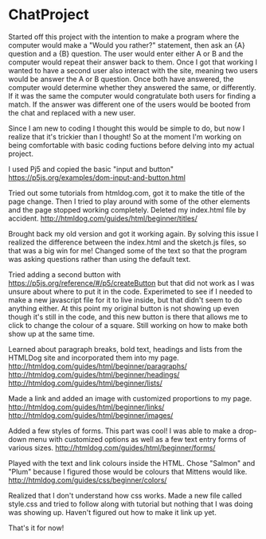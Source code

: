 # ChatProject

Started off this project with the intention to make a program where the computer would make a "Would you rather?" statement, then ask an {A} question and a {B} question. The user would enter either A or B and the computer would repeat their answer back to them. Once I got that working I wanted to have a second user also interact with the site, meaning two users would be answer the A or B question. Once both have answered, the computer would determine whether they answered the same, or differently. If it was the same the computer would congratulate both users for finding a match. If the answer was different one of the users would be booted from the chat and replaced with a new user.

Since I am new to coding I thought this would be simple to do, but now I realize that it's trickier than I thought! So at the moment I'm working on being comfortable with basic coding fuctions before delving into my actual project.

I used Pj5 and copied the basic "input and button"
https://p5js.org/examples/dom-input-and-button.html 

Tried out some tutorials from htmldog.com, got it to make the title of the page change. Then I tried to play around with some of the other elements and the page stopped working completely. Deleted my index.html file by accident.
http://htmldog.com/guides/html/beginner/titles/

Brought back my old version and got it working again. By solving this issue I realized the difference between the index.html and the sketch.js files, so that was a big win for me! Changed some of the text so that the program was asking questions rather than using the default text. 

Tried adding a second button with https://p5js.org/reference/#/p5/createButton but that did not work as I was unsure about where to put it in the code. Experimeted to see if I needed to make a new javascript file for it to live inside, but that didn't seem to do anything either. At this point my original button is not showing up even though it's still in the code, and this new button is there that allows me to click to change the colour of a square. Still working on how to make both show up at the same time.

Learned about paragraph breaks, bold text, headings and lists from the HTMLDog site and incorporated them into my page.
http://htmldog.com/guides/html/beginner/paragraphs/
http://htmldog.com/guides/html/beginner/headings/
http://htmldog.com/guides/html/beginner/lists/

Made a link and added an image with customized proportions to my page.
http://htmldog.com/guides/html/beginner/links/
http://htmldog.com/guides/html/beginner/images/

Added a few styles of forms. This part was cool! I was able to make a drop-down menu with customized options as well as a few text entry forms of various sizes. 
http://htmldog.com/guides/html/beginner/forms/

Played with the text and link colours inside the HTML. Chose "Salmon" and "Plum" because I figured those would be colours that Mittens would like. 
http://htmldog.com/guides/css/beginner/colors/

Realized that I don't understand how css works. Made a new file called style.css and tried to follow along with tutorial but nothing that I was doing was showing up. Haven't figured out how to make it link up yet.

That's it for now!

